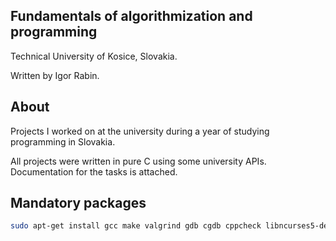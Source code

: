 ## Fundamentals of algorithmization and programming 
Technical University of Kosice, Slovakia.

Written by Igor Rabin.

## About
Projects I worked on at the university during a year of studying programming in Slovakia.

All projects were written in pure C using some university APIs.
Documentation for the tasks is attached.

## Mandatory packages
```bash
sudo apt-get install gcc make valgrind gdb cgdb cppcheck libncurses5-dev libncurses5 ncurses-doc git cmake pkg-config check
```
